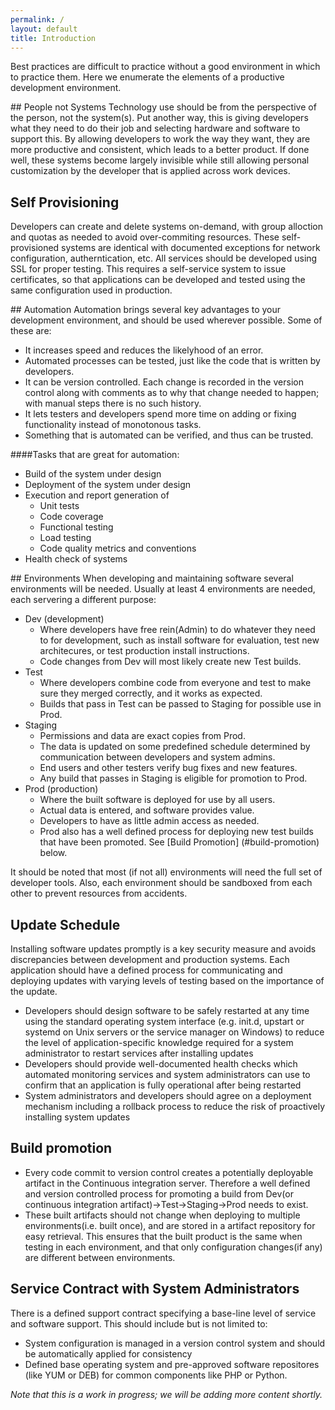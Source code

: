 ```yaml
---
permalink: /
layout: default
title: Introduction
---
```

Best practices are difficult to practice without a good environment in which to practice them. 
Here we enumerate the elements of a productive development environment.

##<a name="people"></a> People not Systems
Technology use should be from the perspective of the person, not the system(s). 
Put another way, this is giving developers what they need to do their job and selecting hardware and software to support this. 
By allowing developers to work the way they want, they are more productive and consistent, which leads to a better product.
If done well, these systems become largely invisible while still allowing personal customization by the developer that is applied across work devices.

## <a name="self-provisioning"></a> Self Provisioning
Developers can create and delete systems on-demand, with group alloction and quotas as needed to avoid over-commiting resources. 
These self-provisioned systems are identical with documented exceptions for network configuration, autherntication, etc. 
All services should be developed using SSL for proper testing. 
This requires a self-service system to issue certificates, so that applications can be developed and tested using the same configuration used in production.

##<a name="automation"></a> Automation
Automation brings several key advantages to your development environment, and should be used wherever possible.
Some of these are: 

* It increases speed and reduces the likelyhood of an error.
* Automated processes can be tested, just like the code that is written by developers.
* It can be version controlled. Each change is recorded in the version control along with comments as to why that change needed to happen; with manual steps there is no such history.
* It lets testers and developers spend more time on adding or fixing functionality instead of monotonous tasks.
* Something that is automated can be verified, and thus can be trusted.

####Tasks that are great for automation:

* Build of the system under design
* Deployment of the system under design
* Execution and report generation of
    * Unit tests
    * Code coverage
    * Functional testing
    * Load testing
    * Code quality metrics and conventions
* Health check of systems

##<a name="environments"></a> Environments
When developing and maintaining software several environments will be needed.
Usually at least 4 environments are needed, each servering a different purpose:

* Dev (development)
    * Where developers have free rein(Admin) to do whatever they need to for development, such as install software for evaluation, test new architecures, or test production install instructions. 
    * Code changes from Dev will most likely create new Test builds.
* Test
    * Where developers combine code from everyone and test to make sure they merged correctly, and it works as expected. 
    * Builds that pass in Test can be passed to Staging for possible use in Prod.
* Staging
    * Permissions and data are exact copies from Prod. 
    * The data is updated on some predefined schedule determined by communication between developers and system admins. 
    * End users and other testers verify bug fixes and new features. 
    * Any build that passes in Staging is eligible for promotion to Prod.
* Prod (production)
    * Where the built software is deployed for use by all users. 
    * Actual data is entered, and software provides value. 
    * Developers to have as little admin access as needed. 
    * Prod also has a well defined process for deploying new test builds that have been promoted. See [Build Promotion] (#build-promotion) below.

It should be noted that most (if not all) environments will need the full set of developer tools. 
Also, each environment should be sandboxed from each other to prevent resources from accidents.

## <a name="update-schedule"></a> Update Schedule
Installing software updates promptly is a key security measure and avoids discrepancies between development and production systems.
Each application should have a defined process for communicating and deploying updates with varying levels of testing based on the importance of the update.

* Developers should design software to be safely restarted at any time using the standard operating system interface (e.g. init.d, upstart or systemd on Unix servers or the service manager on Windows) to reduce the level of application-specific knowledge required for a system administrator to restart services after installing updates
* Developers should provide well-documented health checks which automated monitoring services and system administrators can use to confirm that an application is fully operational after being restarted
* System administrators and developers should agree on a deployment mechanism including a rollback process to reduce the risk of proactively installing system updates

## <a name="build-promotion"></a> Build promotion
* Every code commit to version control creates a potentially deployable artifact in the Continuous integration server.
Therefore a well defined and version controlled process for promoting a build from Dev(or continuous integration artifact)->Test->Staging->Prod needs to exist.
* These built artifacts should not change when deploying to multiple environments(i.e. built once), and are stored in a artifact repository for easy retrieval. 
This ensures that the built product is the same when testing in each environment, and that only configuration changes(if any) are different between environments.

## <a name="service-contract"></a> Service Contract with System Administrators
There is a defined support contract specifying a base-line level of service and software support.
This should include but is not limited to:

* System configuration is managed in a version control system and should be automatically applied for consistency
* Defined base operating system and pre-approved software repositores (like YUM or DEB) for common components like PHP or Python.

_Note that this is a work in progress; we will be adding more content
shortly._
